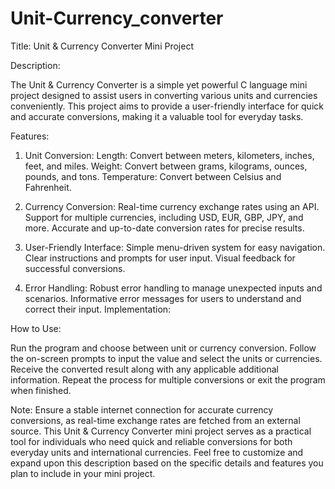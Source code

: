 # Unit-Currency_converter

Title: Unit & Currency Converter Mini Project


Description:

The Unit & Currency Converter is a simple yet powerful C language mini project designed to assist users in converting various units and currencies conveniently. This project aims to provide a user-friendly interface for quick and accurate conversions, making it a valuable tool for everyday tasks.



Features:

1) Unit Conversion:
Length: Convert between meters, kilometers, inches, feet, and miles.
Weight: Convert between grams, kilograms, ounces, pounds, and tons.
Temperature: Convert between Celsius and Fahrenheit.


2) Currency Conversion:
Real-time currency exchange rates using an API.
Support for multiple currencies, including USD, EUR, GBP, JPY, and more.
Accurate and up-to-date conversion rates for precise results.


3) User-Friendly Interface:
Simple menu-driven system for easy navigation.
Clear instructions and prompts for user input.
Visual feedback for successful conversions.


4) Error Handling:
Robust error handling to manage unexpected inputs and scenarios.
Informative error messages for users to understand and correct their input.
Implementation:



How to Use:

Run the program and choose between unit or currency conversion.
Follow the on-screen prompts to input the value and select the units or currencies.
Receive the converted result along with any applicable additional information.
Repeat the process for multiple conversions or exit the program when finished.



Note:
Ensure a stable internet connection for accurate currency conversions, as real-time exchange rates are fetched from an external source.
This Unit & Currency Converter mini project serves as a practical tool for individuals who need quick and reliable conversions for both everyday units and international currencies.
Feel free to customize and expand upon this description based on the specific details and features you plan to include in your mini project.

